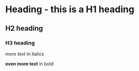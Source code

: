 # Heading - this is a H1 heading
## H2 heading
### H3 heading

_more text_   in italics

**even more text**    in bold
